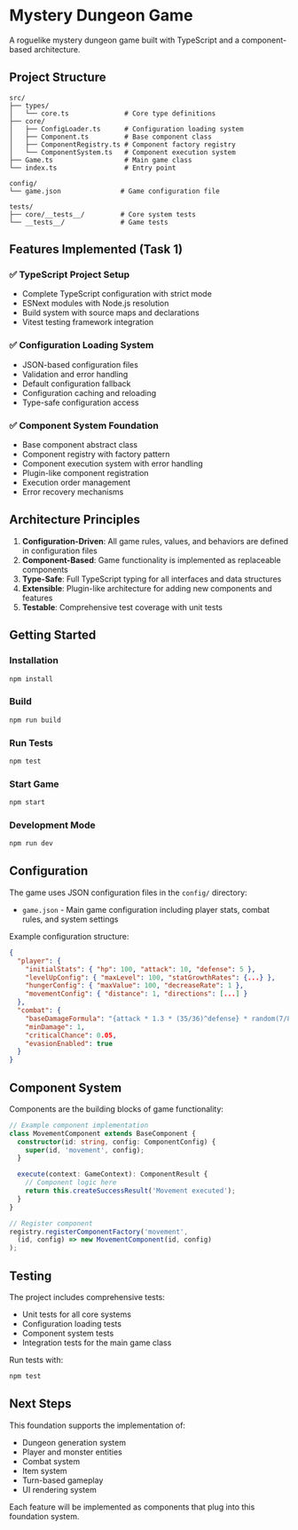 # Mystery Dungeon Game

A roguelike mystery dungeon game built with TypeScript and a component-based architecture.

## Project Structure

```
src/
├── types/
│   └── core.ts              # Core type definitions
├── core/
│   ├── ConfigLoader.ts      # Configuration loading system
│   ├── Component.ts         # Base component class
│   ├── ComponentRegistry.ts # Component factory registry
│   └── ComponentSystem.ts   # Component execution system
├── Game.ts                  # Main game class
└── index.ts                 # Entry point

config/
└── game.json               # Game configuration file

tests/
├── core/__tests__/         # Core system tests
└── __tests__/              # Game tests
```

## Features Implemented (Task 1)

### ✅ TypeScript Project Setup
- Complete TypeScript configuration with strict mode
- ESNext modules with Node.js resolution
- Build system with source maps and declarations
- Vitest testing framework integration

### ✅ Configuration Loading System
- JSON-based configuration files
- Validation and error handling
- Default configuration fallback
- Configuration caching and reloading
- Type-safe configuration access

### ✅ Component System Foundation
- Base component abstract class
- Component registry with factory pattern
- Component execution system with error handling
- Plugin-like component registration
- Execution order management
- Error recovery mechanisms

## Architecture Principles

1. **Configuration-Driven**: All game rules, values, and behaviors are defined in configuration files
2. **Component-Based**: Game functionality is implemented as replaceable components
3. **Type-Safe**: Full TypeScript typing for all interfaces and data structures
4. **Extensible**: Plugin-like architecture for adding new components and features
5. **Testable**: Comprehensive test coverage with unit tests

## Getting Started

### Installation
```bash
npm install
```

### Build
```bash
npm run build
```

### Run Tests
```bash
npm test
```

### Start Game
```bash
npm start
```

### Development Mode
```bash
npm run dev
```

## Configuration

The game uses JSON configuration files in the `config/` directory:

- `game.json` - Main game configuration including player stats, combat rules, and system settings

Example configuration structure:
```json
{
  "player": {
    "initialStats": { "hp": 100, "attack": 10, "defense": 5 },
    "levelUpConfig": { "maxLevel": 100, "statGrowthRates": {...} },
    "hungerConfig": { "maxValue": 100, "decreaseRate": 1 },
    "movementConfig": { "distance": 1, "directions": [...] }
  },
  "combat": {
    "baseDamageFormula": "{attack * 1.3 * (35/36)^defense} * random(7/8, 9/8)",
    "minDamage": 1,
    "criticalChance": 0.05,
    "evasionEnabled": true
  }
}
```

## Component System

Components are the building blocks of game functionality:

```typescript
// Example component implementation
class MovementComponent extends BaseComponent {
  constructor(id: string, config: ComponentConfig) {
    super(id, 'movement', config);
  }

  execute(context: GameContext): ComponentResult {
    // Component logic here
    return this.createSuccessResult('Movement executed');
  }
}

// Register component
registry.registerComponentFactory('movement', 
  (id, config) => new MovementComponent(id, config)
);
```

## Testing

The project includes comprehensive tests:
- Unit tests for all core systems
- Configuration loading tests
- Component system tests
- Integration tests for the main game class

Run tests with:
```bash
npm test
```

## Next Steps

This foundation supports the implementation of:
- Dungeon generation system
- Player and monster entities
- Combat system
- Item system
- Turn-based gameplay
- UI rendering system

Each feature will be implemented as components that plug into this foundation system.